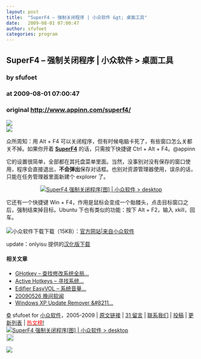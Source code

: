 ```yaml
---
layout: post
title:  "SuperF4 – 强制关闭程序 | 小众软件 &gt; 桌面工具"
date:   2009-08-01 07:00:47
author: sfufoet
categories: program
---
```


## SuperF4 – 强制关闭程序 | 小众软件 &gt; 桌面工具
### by sfufoet
### at 2009-08-01 07:00:47
### original <http://www.appinn.com/superf4/>

<p><a href="http://feedads.g.doubleclick.net/~a/J3bWWSFkw1fboI7IPkTAYWSoPwY/0/da"><img src="http://feedads.g.doubleclick.net/~a/J3bWWSFkw1fboI7IPkTAYWSoPwY/0/di" border="0" ismap></a><br>
<a href="http://feedads.g.doubleclick.net/~a/J3bWWSFkw1fboI7IPkTAYWSoPwY/1/da"><img src="http://feedads.g.doubleclick.net/~a/J3bWWSFkw1fboI7IPkTAYWSoPwY/1/di" border="0" ismap></a></p><p>众所周知：用 Alt + F4 可以关闭程序，但有时候电脑卡死了，有些窗口怎么关都关不掉。如果你开着 <a href="http://www.appinn.com/SuperF4/"><b>SuperF4</b></a> 的话，只需按下快捷键 Ctrl + Alt + F4。@appinn</p>
<p>它的设置很简单，全部都在其托盘菜单里面。当然，没事别对没有保存的窗口使用，程序会直接退出，<b>不会弹出</b>保存对话框。也别对资源管理器使用，误杀的话，只能在任务管理器里面新建个 explorer 了。</p>
<div align="center"><a href="http://www.appinn.com/superf4/"><img style="float:none" src="http://farm4.static.flickr.com/3418/3774480229_4521372692.jpg" alt="SuperF4   强制关闭程序[图] | 小众软件 &gt; desktop" title="SuperF4   强制关闭程序[图] | 小众软件 &gt; desktop"></a>
</div>
<p>它还有一个快捷键 Win + F4，作用是鼠标会变成一个骷髅头，点击目标窗口之后，强制结束掉目标。Ubuntu 下也有类似的功能：按下 Alt + F2，输入 xkill，回车。<br>
<span></span><br>
<img style="float:left" src="http://www.appinn.com/wp-content/down.gif" alt="小众软件下载" title="点击右侧的链接下载本软件">下载（15KB）：<a href="http://code.google.com/p/superf4/">官方网站</a>|<a href="http://www.appinn.com/SuperF4/">来自小众软件</a></p>
<p>update：onlyisu 提供的<a href="http://www.qupan.com/down/onisuly_4189899.html">汉化版下载</a><br>
<h4>相关文章</h4>
<ul>
<li><a href="http://www.appinn.com/ghotkey/" title="GHotkey – 查找修改系统全局热键">GHotkey – 查找修改系统全局…</a></li>
<li><a href="http://www.appinn.com/active-hotkeys/" title="Active Hotkeys – 寻找系统的全局热键">Active Hotkeys – 寻找系统…</a></li>
<li><a href="http://www.appinn.com/edifier-easyvol/" title="Edifier EasyVOL – 系统音量热键控制">Edifier EasyVOL – 系统音量…</a></li>
<li><a href="http://www.appinn.com/2009-05-26-ns/" title="20090526 晚间软闻">20090526 晚间软闻</a></li>
<li><a href="http://www.appinn.com/windows-xp-update-remover/" title="Windows XP Update Remover – 和谐的删除系统更新">Windows XP Update Remover &amp;#8211…</a></li>
</ul>
<a href="http://creativecommons.org/licenses/by-nc-sa/3.0/deed.zh" title="本文遵循 署名-非商业性使用-相同方式共享 协议">©</a> sfufoet for <a href="http://www.appinn.com" title="本文来自小众软件">小众软件</a>，2005-2009 | <a href="http://www.appinn.com/superf4/" title="本文原始链接" rel="bookmark">原文链接</a> | <a href="http://www.appinn.com/superf4/#comments" title="来小众软件留言">31 留言</a> | <a href="http://www.appinn.com/contact/" title="与小众软件取得联系">联系我们</a> | <a href="http://www.appinn.com/contribute/" title="给小众软件投稿">投稿</a> | <a href="http://www.appinn.com/new/" title="小众软件最新更新文章列表">更新列表</a> | <a href="http://www.appinn.com/popular/" title="小众软件热文榜"><span style="color:#ff0000">热文榜</span>!</a><br> <a href="http://bit.ly/teecs" title="Tee: 三大宇宙速度"><img src="http://www.geekcook.org/ad/appinn.jpg" title="SuperF4   强制关闭程序[图] | 小众软件 &gt; desktop" alt="SuperF4   强制关闭程序[图] | 小众软件 &gt; desktop"></a>
<br>
<img src="http://s33.sitemeter.com/meter.asp?site=s33appinn" alt="Site Meter" width="20" border="0" title="SuperF4   强制关闭程序[图] | 小众软件 &gt; desktop"><img src="http://www1.feedsky.com/t1/255471156/soft/feedsky/s.gif?r=http://www.appinn.com/superf4/" border="0" height="0" width="0"><p><a href="http://www1.feedsky.com/r/l/feedsky/soft/255471156/art01.html"><img border="0" ismap src="http://www1.feedsky.com/r/i/feedsky/soft/255471156/art01.gif"></a></p></p>